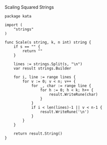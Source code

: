 Scaling Squared Strings

    package kata
    
    import (
    	"strings"
    )
    
    func Scale(s string, k, n int) string {
    	if s == "" {
    		return ""
    	}
    
    	lines := strings.Split(s, "\n")
    	var result strings.Builder
    
    	for i, line := range lines {
    		for v := 0; v < n; v++ {
    			for _, char := range line {
    				for h := 0; h < k; h++ {
    					result.WriteRune(char)
    				}
    			}
    			if i < len(lines)-1 || v < n-1 {
    				result.WriteRune('\n')
    			}
    		}
    	}
    
    	return result.String()
    }
